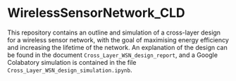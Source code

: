 # WirelessSensorNetwork_CLD
This repository contains an outline and simulation of a cross-layer design for a wireless sensor network, with the goal of maximising energy efficiency and increasing the lifetime of the network. An explanation of the design can be found in the document `Cross_Layer_WSN_design_report`, and a Google Colabatory simulation is contained in the file `Cross_Layer_WSN_design_simulation.ipynb`.
